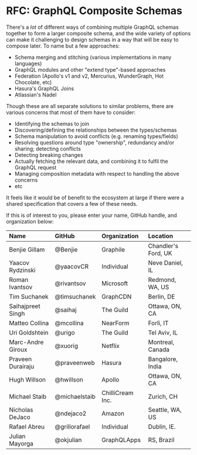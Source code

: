 # RFC: GraphQL Composite Schemas

There's a _lot_ of different ways of combining multiple GraphQL schemas together to form a larger composite schema, and the wide variety of options can make it challenging to design schemas in a way that will be easy to compose later. To name but a few approaches:

- Schema merging and stitching (various implementations in many languages)
- GraphQL modules and other "extend type"-based approaches
- Federation (Apollo's v1 and v2, Mercurius, WunderGraph, Hot Chocolate, etc)
- Hasura's GraphQL Joins
- Atlassian's Nadel

Though these are all separate solutions to similar problems, there are various concerns that most of them have to consider:

- Identifying the schemas to join
- Discovering/defining the relationships between the types/schemas
- Schema manipulation to avoid conflicts (e.g. renaming types/fields)
- Resolving questions around type "ownership", redundancy and/or sharing; detecting conflicts
- Detecting breaking changes
- Actually fetching the relevant data, and combining it to fulfil the GraphQL request
- Managing composition metadata with respect to handling the above concerns
- etc

It feels like it would be of benefit to the ecosystem at large if there were a shared specification that covers a few of these needs.

If this is of interest to you, please enter your name, GitHub handle, and organization below:

| Name              | GitHub        | Organization     | Location            |
| :---------------- | :------------ | :--------------- | :------------------ |
| Benjie Gillam     | @Benjie       | Graphile         | Chandler's Ford, UK |
| Yaacov Rydzinski  | @yaacovCR     | Individual       | Neve Daniel, IL     |
| Roman Ivantsov    | @rivantsov    | Microsoft        | Redmond, WA, US     |
| Tim Suchanek      | @timsuchanek  | GraphCDN         | Berlin, DE          |
| Saihajpreet Singh | @saihaj       | The Guild        | Ottawa, ON, CA      |
| Matteo Collina    | @mcollina     | NearForm         | Forlì, IT           |
| Uri Goldshtein    | @urigo        | The Guild        | Tel Aviv, IL        |
| Marc-Andre Giroux | @xuorig       | Netflix          | Montreal, Canada    |
| Praveen Durairaju | @praveenweb   | Hasura           | Bangalore, India    |
| Hugh Willson      | @hwillson     | Apollo           | Ottawa, ON, CA      |
| Michael Staib     | @michaelstaib | ChilliCream Inc. | Zurich, CH          |
| Nicholas DeJaco   | @ndejaco2     | Amazon           | Seattle, WA, US     |
| Rafael Abreu      | @grillorafael | Individual       | Dublin, IE.         |
| Julian Mayorga    | @okjulian     | GraphQLApps      | RS, Brazil          |
